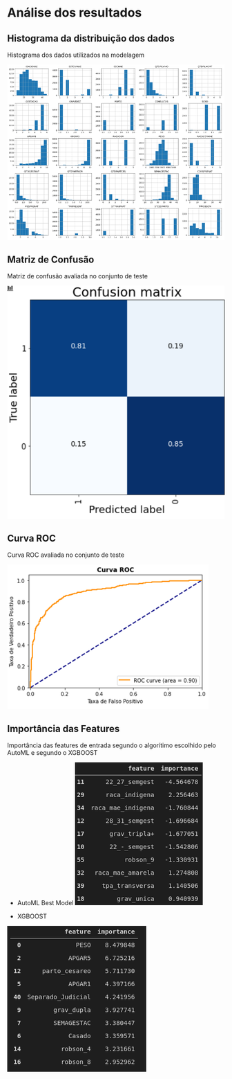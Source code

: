 # Análise dos resultados

## Histograma da distribuição dos dados
Histograma dos dados utilizados na modelagem

![data_histograms](../../assets/figures/paredes_abdominais/data_histograms.png)

## Matriz de Confusão
Matriz de confusão avaliada no conjunto de teste

![matriz_confusao](../../assets/figures/paredes_abdominais/matriz_confusao.png)

## Curva ROC
Curva ROC avaliada no conjunto de teste

![roc_curve](../../assets/figures/paredes_abdominais/roc_curve.png)

## Importância das Features
Importância das features de entrada segundo o algorítimo escolhido pelo AutoML e segundo o XGBOOST

* AutoML Best Model
![feature_importance_automl](../../assets/figures/paredes_abdominais/feature_importance_automl.png)

* XGBOOST

![feature_importance_automl](../../assets/figures/paredes_abdominais/feature_importance_xgboost.png)